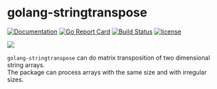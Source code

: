 # golang-stringtranspose

[![Documentation](https://godoc.org/github.com/paulvollmer/golang-stringtranspose?status.svg)](http://godoc.org/github.com/paulvollmer/golang-stringtranspose)
[![Go Report Card](https://goreportcard.com/badge/github.com/paulvollmer/golang-stringtranspose)](https://goreportcard.com/report/github.com/paulvollmer/golang-stringtranspose)
[![Build Status](https://travis-ci.org/paulvollmer/golang-stringtranspose.svg?branch=master)](https://travis-ci.org/paulvollmer/golang-stringtranspose)
[![license](https://img.shields.io/github/license/paulvollmer/golang-stringtranspose.svg)](https://github.com/paulvollmer/golang-stringtranspose/blob/master/LICENSE)

![](https://upload.wikimedia.org/wikipedia/commons/e/e4/Matrix_transpose.gif)

`golang-stringtranspose` can do matrix transposition of two dimensional string arrays.  
The package can process arrays with the same size and with irregular sizes.
